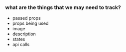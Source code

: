 ### what are the things that we may need to track?
- passed props
- props being used
- image
- description
- states
- api calls